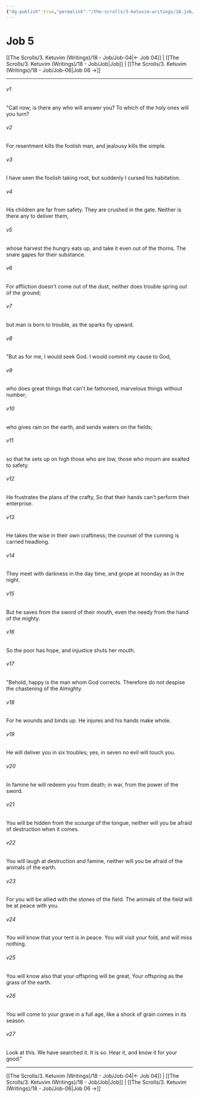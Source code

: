 ```yaml
---
{"dg-publish":true,"permalink":"/the-scrolls/3-ketuvim-writings/18-job/job-05/","tags":["#TheScrolls","#Ketuvim"]}
---
```



# Job 5


[[The Scrolls/3. Ketuvim (Writings)/18 - Job/Job-04\|← Job 04]] | [[The Scrolls/3. Ketuvim (Writings)/18 - Job/Job\|Job]] | [[The Scrolls/3. Ketuvim (Writings)/18 - Job/Job-06\|Job 06 →]]
***



###### v1 
"Call now; is there any who will answer you? To which of the holy ones will you turn? 

###### v2 
For resentment kills the foolish man, and jealousy kills the simple. 

###### v3 
I have seen the foolish taking root, but suddenly I cursed his habitation. 

###### v4 
His children are far from safety. They are crushed in the gate. Neither is there any to deliver them, 

###### v5 
whose harvest the hungry eats up, and take it even out of the thorns. The snare gapes for their substance. 

###### v6 
For affliction doesn't come out of the dust, neither does trouble spring out of the ground; 

###### v7 
but man is born to trouble, as the sparks fly upward. 

###### v8 
"But as for me, I would seek God. I would commit my cause to God, 

###### v9 
who does great things that can't be fathomed, marvelous things without number; 

###### v10 
who gives rain on the earth, and sends waters on the fields; 

###### v11 
so that he sets up on high those who are low, those who mourn are exalted to safety. 

###### v12 
He frustrates the plans of the crafty, So that their hands can't perform their enterprise. 

###### v13 
He takes the wise in their own craftiness; the counsel of the cunning is carried headlong. 

###### v14 
They meet with darkness in the day time, and grope at noonday as in the night. 

###### v15 
But he saves from the sword of their mouth, even the needy from the hand of the mighty. 

###### v16 
So the poor has hope, and injustice shuts her mouth. 

###### v17 
"Behold, happy is the man whom God corrects. Therefore do not despise the chastening of the Almighty. 

###### v18 
For he wounds and binds up. He injures and his hands make whole. 

###### v19 
He will deliver you in six troubles; yes, in seven no evil will touch you. 

###### v20 
In famine he will redeem you from death; in war, from the power of the sword. 

###### v21 
You will be hidden from the scourge of the tongue, neither will you be afraid of destruction when it comes. 

###### v22 
You will laugh at destruction and famine, neither will you be afraid of the animals of the earth. 

###### v23 
For you will be allied with the stones of the field. The animals of the field will be at peace with you. 

###### v24 
You will know that your tent is in peace. You will visit your fold, and will miss nothing. 

###### v25 
You will know also that your offspring will be great, Your offspring as the grass of the earth. 

###### v26 
You will come to your grave in a full age, like a shock of grain comes in its season. 

###### v27 
Look at this. We have searched it. It is so. Hear it, and know it for your good."

***
[[The Scrolls/3. Ketuvim (Writings)/18 - Job/Job-04\|← Job 04]] | [[The Scrolls/3. Ketuvim (Writings)/18 - Job/Job\|Job]] | [[The Scrolls/3. Ketuvim (Writings)/18 - Job/Job-06\|Job 06 →]]
